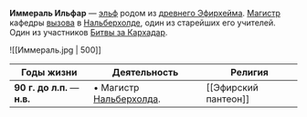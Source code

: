 **Иммераль Ильфар** — [эльф](Эльфы) родом из [древнего Эфирхейма](Древний%20Эфирхейм). [Магистр](Нальберхолд##Магистр%20Коллегии%20(6-8%20уровень)) кафедры [вызова](Магия##Вызов) в [Нальберхолде](Нальберхолд), один из старейших его учителей. Один из участников [Битвы за Кархадар](Битва%20за%20Кархадар).

![[Иммераль.jpg | 500]]

| Годы жизни                   | Деятельность                           | Религия              |
| ---------------------------- | -------------------------------------- | -------------------- |
| **90 г. до л.п.** — **н.в.** | • Магистр [Нальберхолда](Нальберхолд). | [[Эфирский пантеон]] |
